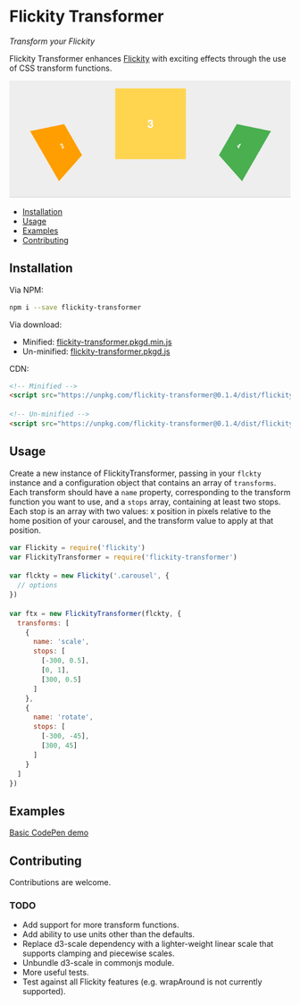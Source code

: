 # Flickity Transformer
*Transform your Flickity*

Flickity Transformer enhances [Flickity](http://flickity.metafizzy.co/) with exciting effects through the use of CSS transform functions.

[![Demo image](demo.gif)](http://codepen.io/elcontraption/full/RGPboR/)

- [Installation](#installation)
- [Usage](#usage)
- [Examples](#examples)
- [Contributing](#contributing)

## Installation
Via NPM:
```bash
npm i --save flickity-transformer
```

Via download:
- Minified: [flickity-transformer.pkgd.min.js](https://unpkg.com/flickity-transformer@0.1.4/dist/flickity-transformer.pkgd.min.js)
- Un-minified: [flickity-transformer.pkgd.js](https://unpkg.com/flickity-transformer@0.1.4/dist/flickity-transformer.pkgd.js)

CDN:
```html
<!-- Minified -->
<script src="https://unpkg.com/flickity-transformer@0.1.4/dist/flickity-transformer.pkgd.min.js"></script>

<!-- Un-minified -->
<script src="https://unpkg.com/flickity-transformer@0.1.4/dist/flickity-transformer.pkgd.js"></script>
```

## Usage
Create a new instance of FlickityTransformer, passing in your `flckty` instance and a configuration object that contains an array of `transforms`. Each transform should have a `name` property, corresponding to the transform function you want to use, and a `stops` array, containing at least two stops. Each stop is an array with two values: x position in pixels relative to the home position of your carousel, and the transform value to apply at that position.

```js
var Flickity = require('flickity')
var FlickityTransformer = require('flickity-transformer')

var flckty = new Flickity('.carousel', {
  // options
})

var ftx = new FlickityTransformer(flckty, {
  transforms: [
    {
      name: 'scale',
      stops: [
        [-300, 0.5],
        [0, 1],
        [300, 0.5]
      ]
    },
    {
      name: 'rotate',
      stops: [
        [-300, -45],
        [300, 45]
      ]
    }
  ]
})
```

## Examples
[Basic CodePen demo](http://codepen.io/elcontraption/pen/RGPboR)

## Contributing
Contributions are welcome.

### TODO

- Add support for more transform functions.
- Add ability to use units other than the defaults.
- Replace d3-scale dependency with a lighter-weight linear scale that supports clamping and piecewise scales.
- Unbundle d3-scale in commonjs module.
- More useful tests.
- Test against all Flickity features (e.g. wrapAround is not currently supported).
